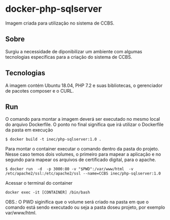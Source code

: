 # docker-php-sqlserver
Imagem criada para utilização no sistema de CCBS.


## Sobre
Surgiu a necessidade de diponibilizar um ambiente com algumas tecnologias especificas para a criação do sistema de CCBS.

## Tecnologias
A imagem contém Ubuntu 18.04, PHP 7.2 e suas bibliotecas, o gerenciador de pacotes composer e o CURL.

## Run

O comando para montar a imagem deverá ser executado no mesmo local do arquivo Dockerfile. O ponto no final significa que irá utilizar o Dockerfile da pasta em execução

~~~
$ docker build -t inec/php-sqlserver:1.0 .
~~~

Para montar o container executar o comando dentro da pasta do projeto. Nesse caso temos dois volumes, o primeiro para mapear a aplicação e no segundo para mapear os arquivos de certificado digital, para o apache.

~~~
$ docker run  -d  -p 3000:80 -v "$PWD":/var/www/html  -v /etc/apache2/ssl:/etc/apache2/ssl --name=CCBS inec/php-sqlserver:1.0
~~~

Acessar o terminal do container

~~~
docker exec -it [CONTAINER] /bin/bash 
~~~

OBS.: O PWD siginifica que o volume será criado na pasta em que o comando está sendo executado ou seja a pasta doseu projeto, por exemplo var/www/html.
